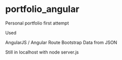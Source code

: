 # portfolio_angular
Personal portfolio first attempt

Used

AngularJS / Angular Route
Bootstrap
Data from JSON

Still in localhost with node server.js
